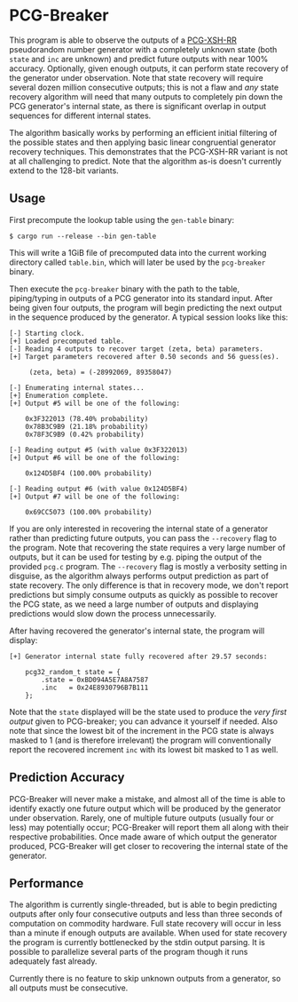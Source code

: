 # PCG-Breaker

This program is able to observe the outputs of a [PCG-XSH-RR][1] pseudorandom number generator with a completely unknown state (both `state` and `inc` are unknown) and predict future outputs with near 100% accuracy. Optionally, given enough outputs, it can perform state recovery of the generator under observation. Note that state recovery will require several dozen million consecutive outputs; this is not a flaw and _any_ state recovery algorithm will need that many outputs to completely pin down the PCG generator's internal state, as there is significant overlap in output sequences for different internal states.

The algorithm basically works by performing an efficient initial filtering of the possible states and then applying basic linear congruential generator recovery techniques. This demonstrates that the PCG-XSH-RR variant is not at all challenging to predict. Note that the algorithm as-is doesn't currently extend to the 128-bit variants.

## Usage

First precompute the lookup table using the `gen-table` binary:

```
$ cargo run --release --bin gen-table
```

This will write a 1GiB file of precomputed data into the current working directory called `table.bin`, which will later be used by the `pcg-breaker` binary.

Then execute the `pcg-breaker` binary with the path to the table, piping/typing in outputs of a PCG generator into its standard input. After being given four outputs, the program will begin predicting the next output in the sequence produced by the generator. A typical session looks like this:

```text
[-] Starting clock.
[+] Loaded precomputed table.
[-] Reading 4 outputs to recover target (zeta, beta) parameters.
[+] Target parameters recovered after 0.50 seconds and 56 guess(es).

     (zeta, beta) = (-28992069, 89358047)

[-] Enumerating internal states...
[+] Enumeration complete.
[+] Output #5 will be one of the following:

    0x3F322013 (78.40% probability)
    0x78B3C9B9 (21.18% probability)
    0x78F3C9B9 (0.42% probability)

[-] Reading output #5 (with value 0x3F322013)
[+] Output #6 will be one of the following:

    0x124D5BF4 (100.00% probability)

[-] Reading output #6 (with value 0x124D5BF4)
[+] Output #7 will be one of the following:

    0x69CC5073 (100.00% probability)
```

If you are only interested in recovering the internal state of a generator rather than predicting future outputs, you can pass the `--recovery` flag to the program. Note that recovering the state requires a very large number of outputs, but it can be used for testing by e.g. piping the output of the provided `pcg.c` program. The `--recovery` flag is mostly a verbosity setting in disguise, as the algorithm always performs output prediction as part of state recovery. The only difference is that in recovery mode, we don't report predictions but simply consume outputs as quickly as possible to recover the PCG state, as we need a large number of outputs and displaying predictions would slow down the process unnecessarily.

After having recovered the generator's internal state, the program will display:

```text
[+] Generator internal state fully recovered after 29.57 seconds:

    pcg32_random_t state = {
        .state = 0xBD094A5E7A8A7587
        .inc   = 0x24E8930796B7B111
    };
```

Note that the `state` displayed will be the state used to produce the _very first output_ given to PCG-breaker; you can advance it yourself if needed. Also note that since the lowest bit of the increment in the PCG state is always masked to 1 (and is therefore irrelevant) the program will conventionally report the recovered increment `inc` with its lowest bit masked to 1 as well.


## Prediction Accuracy

PCG-Breaker will never make a mistake, and almost all of the time is able to identify exactly one future output which will be produced by the generator under observation. Rarely, one of multiple future outputs (usually four or less) may potentially occur; PCG-Breaker will report them all along with their respective probabilities. Once made aware of which output the generator produced, PCG-Breaker will get closer to recovering the internal state of the generator.

## Performance

The algorithm is currently single-threaded, but is able to begin predicting outputs after only four consecutive outputs and less than three seconds of computation on commodity hardware. Full state recovery will occur in less than a minute if enough outputs are available. When used for state recovery the program is currently bottlenecked by the stdin output parsing. It is possible to parallelize several parts of the program though it runs adequately fast already.

Currently there is no feature to skip unknown outputs from a generator, so all outputs must be consecutive.

[1]: https://www.pcg-random.org/download.html
